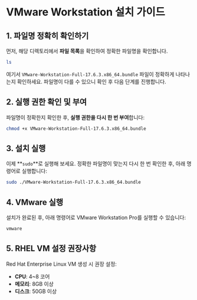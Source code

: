 # VMware Workstation 설치 가이드

## 1. 파일명 정확히 확인하기
먼저, 해당 디렉토리에서 **파일 목록**을 확인하여 정확한 파일명을 확인합니다.

```bash
ls
```

여기서 `VMware-Workstation-Full-17.6.3.x86_64.bundle` 파일이 정확하게 나타나는지 확인하세요. 파일명이 다를 수 있으니 확인 후 다음 단계를 진행합니다.

## 2. 실행 권한 확인 및 부여
파일명이 정확한지 확인한 후, **실행 권한을 다시 한 번 부여**합니다:

```bash
chmod +x VMware-Workstation-Full-17.6.3.x86_64.bundle
```

## 3. 설치 실행
이제 **`sudo`**로 실행해 보세요. 정확한 파일명이 맞는지 다시 한 번 확인한 후, 아래 명령어로 실행합니다:

```bash
sudo ./VMware-Workstation-Full-17.6.3.x86_64.bundle
```

## 4. VMware 실행
설치가 완료된 후, 아래 명령어로 VMware Workstation Pro를 실행할 수 있습니다:

```bash
vmware
```

## 5. RHEL VM 설정 권장사항
Red Hat Enterprise Linux VM 생성 시 권장 설정:

* **CPU**: 4~8 코어
* **메모리**: 8GB 이상
* **디스크**: 50GB 이상

